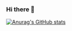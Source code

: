 ### Hi there 👋

<!--
**bassam-khafagy127/bassam-khafagy127** is a ✨ _special_ ✨ repository because its `README.md` (this file) appears on your GitHub profile.

Here are some ideas to get you started:

- 🔭 I’m currently working on Meta Sight App
- 🌱 I’m currently learning Kotlin,Compose
- 👯 I'm looking forward to working on massive apps
- 📫 How to reach me: bassamkhafgy127@gmail.com
- ⚡ Fun fact: I love food
-->
[![Anurag's GitHub stats](https://github-readme-stats.vercel.app/api?username=bassam-khafagy127)](https://github.com/anuraghazra/github-readme-stats)
